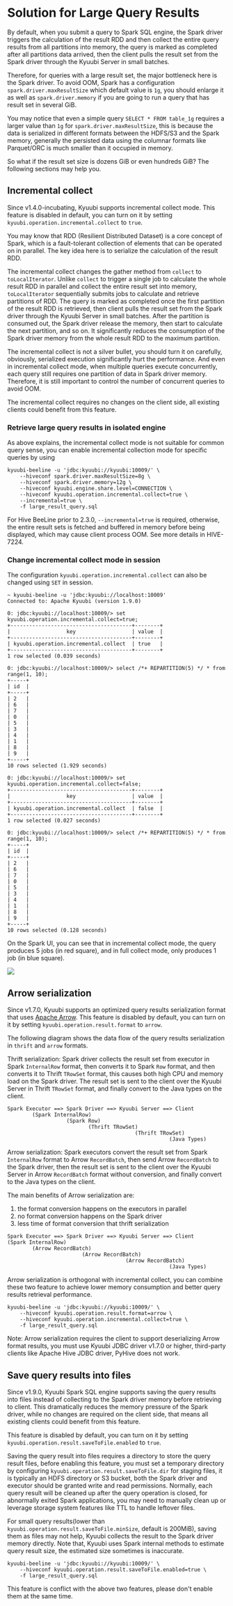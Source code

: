 <!--
- Licensed to the Apache Software Foundation (ASF) under one or more
- contributor license agreements.  See the NOTICE file distributed with
- this work for additional information regarding copyright ownership.
- The ASF licenses this file to You under the Apache License, Version 2.0
- (the "License"); you may not use this file except in compliance with
- the License.  You may obtain a copy of the License at
-
-   http://www.apache.org/licenses/LICENSE-2.0
-
- Unless required by applicable law or agreed to in writing, software
- distributed under the License is distributed on an "AS IS" BASIS,
- WITHOUT WARRANTIES OR CONDITIONS OF ANY KIND, either express or implied.
- See the License for the specific language governing permissions and
- limitations under the License.
-->

# Solution for Large Query Results

By default, when you submit a query to Spark SQL engine, the Spark driver triggers the calculation of the
result RDD and then collect the entire query results from all partitions into memory, the query is marked as
completed after all partitions data arrived, then the client pulls the result set from the Spark driver through
the Kyuubi Server in small batches.

Therefore, for queries with a large result set, the major bottleneck here is the Spark driver. To avoid OOM, Spark
has a configuration `spark.driver.maxResultSize` which default value is `1g`, you should enlarge it as well as
`spark.driver.memory` if you are going to run a query that has result set in several GiB.

You may notice that even a simple query `SELECT * FROM table_1g` requires a larger value than `1g` for
`spark.driver.maxResultSize`, this is because the data is serialized in different formats between the HDFS/S3 and
the Spark memory, generally the persisted data using the columnar formats like Parquet/ORC is much smaller than
it occupied in memory.

So what if the result set size is dozens GiB or even hundreds GiB? The following sections may help you.

## Incremental collect

Since v1.4.0-incubating, Kyuubi supports incremental collect mode. This feature is disabled in default, you can turn on
it by setting `kyuubi.operation.incremental.collect` to `true`.

You may know that RDD (Resilient Distributed Dataset) is a core concept of Spark, which is a fault-tolerant collection
of elements that can be operated on in parallel. The key idea here is to serialize the calculation of the result RDD.

The incremental collect changes the gather method from `collect` to `toLocalIterator`. Unlike `collect` to trigger a
single job to calculate the whole result RDD in parallel and collect the entire result set into memory, `toLocalIterator`
sequentially submits jobs to calculate and retrieve partitions of RDD. The query is marked as completed once the first
partition of the result RDD is retrieved, then client pulls the result set from the Spark driver through the Kyuubi Server
in small batches. After the partition is consumed out, the Spark driver release the memory, then start to calculate
the next partition, and so on. It significantly reduces the consumption of the Spark driver memory from the whole
result RDD to the maximum partition.

The incremental collect is not a silver bullet, you should turn it on carefully, obviously, serialized execution
significantly hurt the performance. And even in incremental collect mode, when multiple queries execute concurrently,
each query still requires one partition of data in Spark driver memory. Therefore, it is still important to control
the number of concurrent queries to avoid OOM.

The incremental collect requires no changes on the client side, all existing clients could benefit from this feature.

### Retrieve large query results in isolated engine

As above explains, the incremental collect mode is not suitable for common query sense, you can enable incremental
collection mode for specific queries by using

```
kyuubi-beeline -u 'jdbc:kyuubi://kyuubi:10009/' \
    --hiveconf spark.driver.maxResultSize=8g \
    --hiveconf spark.driver.memory=12g \
    --hiveconf kyuubi.engine.share.level=CONNECTION \
    --hiveconf kyuubi.operation.incremental.collect=true \
    --incremental=true \
    -f large_result_query.sql
```

For Hive BeeLine prior to 2.3.0, `--incremental=true` is required, otherwise, the entire result sets is fetched and
buffered in memory before being displayed, which may cause client process OOM. See more details in HIVE-7224.

### Change incremental collect mode in session

The configuration `kyuubi.operation.incremental.collect` can also be changed using `SET` in session.

```
~ kyuubi-beeline -u 'jdbc:kyuubi://localhost:10009'
Connected to: Apache Kyuubi (version 1.9.0)

0: jdbc:kyuubi://localhost:10009/> set kyuubi.operation.incremental.collect=true;
+---------------------------------------+--------+
|                  key                  | value  |
+---------------------------------------+--------+
| kyuubi.operation.incremental.collect  | true   |
+---------------------------------------+--------+
1 row selected (0.039 seconds)

0: jdbc:kyuubi://localhost:10009/> select /*+ REPARTITION(5) */ * from range(1, 10);
+-----+
| id  |
+-----+
| 2   |
| 6   |
| 7   |
| 0   |
| 5   |
| 3   |
| 4   |
| 1   |
| 8   |
| 9   |
+-----+
10 rows selected (1.929 seconds)

0: jdbc:kyuubi://localhost:10009/> set kyuubi.operation.incremental.collect=false;
+---------------------------------------+--------+
|                  key                  | value  |
+---------------------------------------+--------+
| kyuubi.operation.incremental.collect  | false  |
+---------------------------------------+--------+
1 row selected (0.027 seconds)

0: jdbc:kyuubi://localhost:10009/> select /*+ REPARTITION(5) */ * from range(1, 10);
+-----+
| id  |
+-----+
| 2   |
| 6   |
| 7   |
| 0   |
| 5   |
| 3   |
| 4   |
| 1   |
| 8   |
| 9   |
+-----+
10 rows selected (0.128 seconds)
```

On the Spark UI, you can see that in incremental collect mode, the query produces 5 jobs (in red square), and in
full collect mode, only produces 1 job (in blue square).

![](../../imgs/spark/incremental_collection.png)

## Arrow serialization

Since v1.7.0, Kyuubi supports an optimized query results serialization format that uses [Apache Arrow](https://arrow.apache.org/).
This feature is disabled by default, you can turn on it by setting `kyuubi.operation.result.format` to `arrow`.

The following diagram shows the data flow of the query results serialization in `thrift` and `arrow` formats.

Thrift serialization: Spark driver collects the result set from executor in Spark `InternalRow` format, then
converts it to Spark `Row` format, and then converts it to Thrift `TRowSet` format, this causes both high CPU
and memory load on the Spark driver. The result set is sent to the client over the Kyuubi Server in Thrift
`TRowSet` format, and finally convert to the Java types on the client.

```
Spark Executor ==> Spark Driver ==> Kyuubi Server ==> Client
        (Spark InternalRow)                         
                   (Spark Row)
                          (Thrift TRowSet)
                                         (Thrift TRowSet)
                                                    (Java Types)
```

Arrow serialization: Spark executors convert the result set from Spark `InternalRow` format to Arrow `RecordBatch`,
then send Arrow `RecordBatch` to the Spark driver, then the result set is sent to the client over the Kyuubi Server in
Arrow `RecordBatch` format without conversion, and finally convert to the Java types on the client.

The main benefits of Arrow serialization are:

1. the format conversion happens on the executors in parallel
2. no format conversion happens on the Spark driver
3. less time of format conversion that thrift serialization

```
Spark Executor ==> Spark Driver ==> Kyuubi Server ==> Client
(Spark InternalRow)
        (Arrow RecordBatch)                         
                        (Arrow RecordBatch)
                                      (Arrow RecordBatch)
                                                    (Java Types)
```

Arrow serialization is orthogonal with incremental collect, you can combine these two feature to achieve lower
memory consumption and better query results retrieval performance.

```
kyuubi-beeline -u 'jdbc:kyuubi://kyuubi:10009/' \
    --hiveconf kyuubi.operation.result.format=arrow \
    --hiveconf kyuubi.operation.incremental.collect=true \
    -f large_result_query.sql
```

Note: Arrow serialization requires the client to support deserializing Arrow format results, you must use Kyuubi
JDBC driver v1.7.0 or higher, third-party clients like Apache Hive JDBC driver, PyHive does not work.

## Save query results into files

Since v1.9.0, Kyuubi Spark SQL engine supports saving the query results into files instead of collecting to the
Spark driver memory before retrieving to client. This dramatically reduces the memory pressure of the Spark driver,
while no changes are required on the client side, that means all existing clients could benefit from this feature.

This feature is disabled by default, you can turn on it by setting `kyuubi.operation.result.saveToFile.enabled`
to `true`.

Saving the query result into files requires a directory to store the query result files, before enabling this feature,
you must set a temporary directory by configuring `kyuubi.operation.result.saveToFile.dir` for staging files,
it is typically an HDFS directory or S3 bucket, both the Spark driver and executor should be granted write and read permissions.
Normally, each query result will be cleaned up after the query operation is closed, for abnormally exited Spark applications,
you may need to manually clean up or leverage storage system features like TTL to handle leftover files.

For small query results(lower than `kyuubi.operation.result.saveToFile.minSize`, default is 200MiB), saving them
as files may not help, Kyuubi collects the result to the Spark driver memory directly. Note that, Kyuubi
uses Spark internal methods to estimate query result size, the estimated size sometimes is inaccurate.

```
kyuubi-beeline -u 'jdbc:kyuubi://kyuubi:10009/' \
    --hiveconf kyuubi.operation.result.saveToFile.enabled=true \
    -f large_result_query.sql
```

This feature is conflict with the above two features, please don't enable them at the same time.
